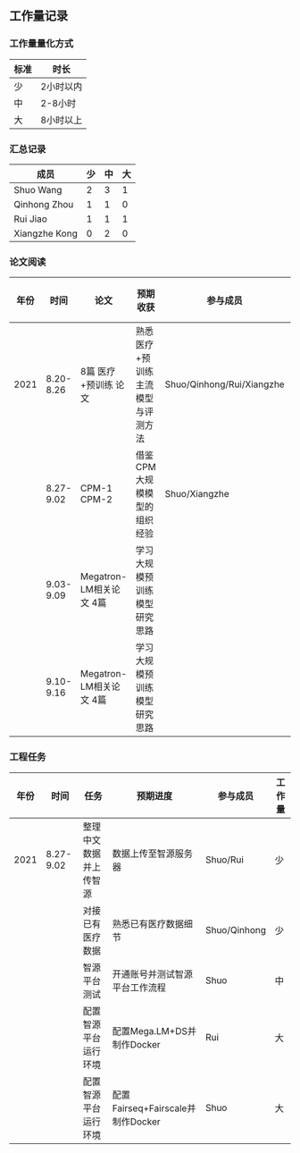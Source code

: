 ## 工作量记录

### 工作量量化方式

| 标准 | 时长      |
| ---- | --------- |
| 少   | 2小时以内 |
| 中   | 2-8小时   |
| 大   | 8小时以上 |

### 汇总记录

| 成员          | 少   | 中   | 大   |
| ------------- | ---- | ---- | ---- |
| Shuo Wang     | 2    | 3    | 1    |
| Qinhong Zhou  | 1    | 1    | 0    |
| Rui Jiao      | 1    | 1    | 1    |
| Xiangzhe Kong | 0    | 2    | 0    |



### 论文阅读

| 年份 | 时间      | 论文                    | 预期收获                          | 参与成员                  | 工作量 |
| ---- | --------- | ----------------------- | --------------------------------- | ------------------------- | ------ |
| 2021 | 8.20-8.26 | 8篇 医疗+预训练 论文    | 熟悉医疗+预训练主流模型与评测方法 | Shuo/Qinhong/Rui/Xiangzhe | 中     |
|      | 8.27-9.02 | CPM-1 CPM-2             | 借鉴CPM大规模模型的组织经验       | Shuo/Xiangzhe             | 中     |
|      | 9.03-9.09 | Megatron-LM相关论文 4篇 | 学习大规模预训练模型研究思路      |                           |        |
|      | 9.10-9.16 | Megatron-LM相关论文 4篇 | 学习大规模预训练模型研究思路      |                           |        |

### 工程任务

| 年份 | 时间      | 任务                   | 预期进度                          | 参与成员     | 工作量 |
| ---- | --------- | ---------------------- | --------------------------------- | ------------ | ------ |
| 2021 | 8.27-9.02 | 整理中文数据并上传智源 | 数据上传至智源服务器              | Shuo/Rui     | 少     |
|      |           | 对接已有医疗数据       | 熟悉已有医疗数据细节              | Shuo/Qinhong | 少     |
|      |           | 智源平台测试           | 开通账号并测试智源平台工作流程    | Shuo         | 中     |
|      |           | 配置智源平台运行环境   | 配置Mega.LM+DS并制作Docker        | Rui          | 大     |
|      |           | 配置智源平台运行环境   | 配置Fairseq+Fairscale并制作Docker | Shuo         | 大     |

